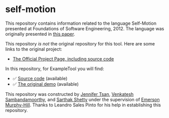 # self-motion

This repository contains information related to the language Self-Motion presented at Foundations of Software Engineering, 2012. The language was originally presented in [this paper](http://dl.acm.org/citation.cfm?doid=2393596.2393602).

This repository _is not_ the original repository for this tool. Here are some links to the original project:
* [The Official Project Page, including source code](http://www.dsol-lang.net/self-motion.html)

In this repository, for ExampleTool you will find:
* :white_check_mark: [Source code](https://github.com/jentsan/self-motion) (available)
* :white_check_mark: [The original demo](https://github.com/jentsan/self-motion/tree/master/examples/ShopReview) (available)

This repository was constructed by [Jennifer Tsan](https://github.com/jentsan), [Venkatesh Sambandamoorthy](https://github.com/ven0226), and [Sarthak Shetty](https://github.com/spshetty) under the supervision of [Emerson Murphy-Hill](https://github.com/CaptainEmerson). Thanks to Leandro Sales Pinto for his help in establishing this repository. 

